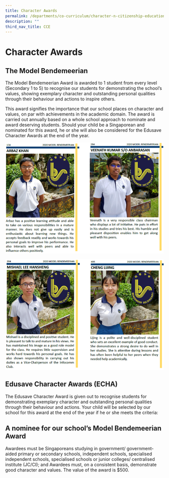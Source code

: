 ```yaml
---
title: Character Awards
permalink: /departments/co-curriculum/character-n-citizenship-education/character-awards
description: ""
third_nav_title: CCE
---
```

# Character Awards
## The Model Bendemeerian

The Model Bendemeerian Award is awarded to 1 student from every level (Secondary 1 to 5) to recognise our students for demonstrating the school’s values, showing exemplary character and outstanding personal qualities through their behaviour and actions to inspire others.

This award signifies the importance that our school places on character and values, on par with achievements in the academic domain. The award is carried out annually based on a whole school approach to nominate and award deserving students. Should your child be a Singaporean and nominated for this award, he or she will also be considered for the Edusave Character Awards at the end of the year.

![Model Bendemeerian Award](/images/Departments/cce-character%20awards%20first%202.png)

![Model Bendemeerian Award](/images/Departments/cce-character-next%202.png)

## Edusave Character Awards (ECHA)

The Edusave Character Award is given out to recognise students for demonstrating exemplary character and outstanding personal qualities through their behaviour and actions. Your child will be selected by our school for this award at the end of the year if he or she meets the criteria:

## A nominee for our school’s Model Bendemeerian Award

Awardees must be Singaporeans studying in government/ government-aided primary or secondary schools, independent schools, specialised independent schools, specialised schools or junior colleges/ centralised institute (JC/CI); and
Awardees must, on a consistent basis, demonstrate good character and values.
The value of the award is $500.